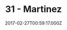 ---
title: "31 - Martinez"
date: "2017-02-27T00:59:17.000Z"
type: podcast
tags:
  - podcast
audioUrl: "https://episodes.hunchpig.audio/0031.mp3"
summary: |
  Ian and Matt talk.
          Contact us at http://twitter.com/hunchpig for sponsorship opportunities.
          Our next sponsorship is available for $17!
---